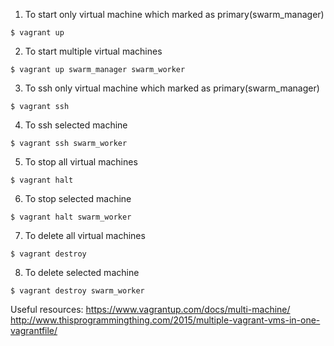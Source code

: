 1. To start only virtual machine which marked as primary(swarm_manager)
```
$ vagrant up
```

2. To start multiple virtual machines
```
$ vagrant up swarm_manager swarm_worker
```

3. To ssh only virtual machine which marked as primary(swarm_manager)
```
$ vagrant ssh
```

4. To ssh selected machine
```
$ vagrant ssh swarm_worker
```

5. To stop all virtual machines
```
$ vagrant halt
```

6. To stop selected machine
```
$ vagrant halt swarm_worker
```

7. To delete all virtual machines
```
$ vagrant destroy
```

8. To delete selected machine
```
$ vagrant destroy swarm_worker
```


Useful resources:
https://www.vagrantup.com/docs/multi-machine/
http://www.thisprogrammingthing.com/2015/multiple-vagrant-vms-in-one-vagrantfile/
